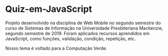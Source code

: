 # Quiz-em-JavaScript

Projeto desenvolvido na disciplina de Web Mobile no segundo semestre do curso de Sistemas de Informação na Universidade Presbiteriana Mackenzie, segundo semestre de 2019. Foram aplicados recursos aprendidos em JavaScript, como funções, validação, condição, repetição, etc.

Nosso tema é voltado para a Computação Verde.

